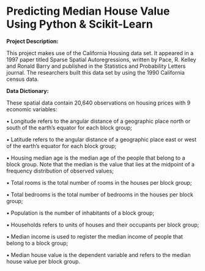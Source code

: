 # Predicting Median House Value Using Python & Scikit-Learn

**Project Description:**

This project makes use of the California Housing data set. It appeared in a 1997 paper titled Sparse Spatial Autoregressions, written by Pace, R. Kelley and Ronald Barry and published in the Statistics and Probability Letters journal. The researchers built this data set by using the 1990 California census data.

**Data Dictionary:**

These spatial data contain 20,640 observations on housing prices with 9 economic variables:

▪        Longitude refers to the angular distance of a geographic place north or south of the earth’s equator for each block group;

▪        Latitude refers to the angular distance of a geographic place east or west of the earth’s equator for each block group;

▪        Housing median age is the median age of the people that belong to a block group. Note that the median is the value that lies at the midpoint of a frequency distribution of observed values;

▪        Total rooms is the total number of rooms in the houses per block group;

▪        Total bedrooms is the total number of bedrooms in the houses per block group;

▪        Population is the number of inhabitants of a block group;

▪        Households refers to units of houses and their occupants per block group;

▪        Median income is used to register the median income of people that belong to a block group; 

▪        Median house value is the dependent variable and refers to the median house value per block group.
